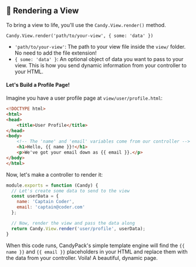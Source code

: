 ## 🎨 Rendering a View

To bring a view to life, you'll use the `Candy.View.render()` method.

`Candy.View.render('path/to/your-view', { some: 'data' })`

*   `'path/to/your-view'`: The path to your view file inside the `view/` folder. No need to add the file extension!
*   `{ some: 'data' }`: An optional object of data you want to pass to your view. This is how you send dynamic information from your controller to your HTML.

#### Let's Build a Profile Page!

Imagine you have a user profile page at `view/user/profile.html`:

```html
<!DOCTYPE html>
<html>
<head>
    <title>User Profile</title>
</head>
<body>
    <!-- The 'name' and 'email' variables come from our controller -->
    <h1>Hello, {{ name }}!</h1>
    <p>We've got your email down as {{ email }}.</p>
</body>
</html>
```

Now, let's make a controller to render it:

```javascript
module.exports = function (Candy) {
  // Let's create some data to send to the view
  const userData = {
    name: 'Captain Coder',
    email: 'captain@coder.com'
  };

  // Now, render the view and pass the data along
  return Candy.View.render('user/profile', userData);
}
```

When this code runs, CandyPack's simple template engine will find the `{{ name }}` and `{{ email }}` placeholders in your HTML and replace them with the data from your controller. Voila! A beautiful, dynamic page.
